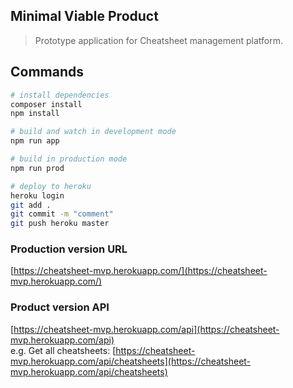 ## Minimal Viable Product

> Prototype application for Cheatsheet management platform.

## Commands

```bash
# install dependencies
composer install
npm install

# build and watch in development mode
npm run app

# build in production mode
npm run prod

# deploy to heroku
heroku login
git add .
git commit -m "comment"
git push heroku master
```

### Production version URL
[https://cheatsheet-mvp.herokuapp.com/](https://cheatsheet-mvp.herokuapp.com/)

### Product version API
[https://cheatsheet-mvp.herokuapp.com/api](https://cheatsheet-mvp.herokuapp.com/api)  
e.g. Get all cheatsheets: [https://cheatsheet-mvp.herokuapp.com/api/cheatsheets](https://cheatsheet-mvp.herokuapp.com/api/cheatsheets)
